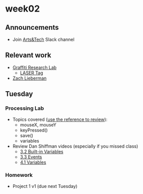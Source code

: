 # week02

## Announcements

+ Join [Arts&Tech](https://join.slack.com/t/oberlin-art-tech/shared_invite/enQtNDMxMjM3MTY3Mjk5LTMwNWJkOTM0ZTE5YzJmOTljYzliNmIyN2VhYjFhZDI2NDQ5OTVjYjQ4NzFjYjBlMzgyNGZlNTQxYWNjMGNmNzk) Slack channel

## Relevant work

+ [Graffiti Research Lab](http://www.graffitiresearchlab.com/blog/)
	+ [LASER Tag](http://www.graffitiresearchlab.com/blog/projects/laser-tag/)
+ [Zach Lieberman](https://www.instagram.com/zach.lieberman/?hl=en)

## Tuesday

### Processing Lab

+ Topics covered ([use the reference to review](https://processing.org/reference/)):
	+ mouseX, mouseY
	+ keyPressed()
	+ save()
	+ variables
+ Review Dan Shiffman videos (especially  if you missed class)
	+ [3.2 Built-in Variables](https://www.youtube.com/watch?v=ibW4oA7-n8I&index=2&list=PLRqwX-V7Uu6by61pbhdvyEpIeymlmnXzD)
	+ [3.3 Events](https://www.youtube.com/watch?v=UvSjtiW-RH8&index=3&list=PLRqwX-V7Uu6by61pbhdvyEpIeymlmnXzD)
	+ [4.1 Variables](https://www.youtube.com/watch?v=B-ycSR3ntik)

### Homework

+ Project 1 v1 (due next Tuesday)
